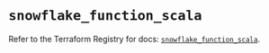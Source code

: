 # `snowflake_function_scala`

Refer to the Terraform Registry for docs: [`snowflake_function_scala`](https://registry.terraform.io/providers/snowflake-labs/snowflake/1.0.1/docs/resources/function_scala).

